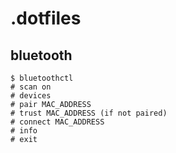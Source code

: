 # .dotfiles

## bluetooth

```
$ bluetoothctl
# scan on
# devices
# pair MAC_ADDRESS
# trust MAC_ADDRESS (if not paired)
# connect MAC_ADDRESS
# info
# exit 
```
